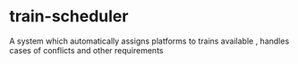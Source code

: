 # train-scheduler
A system which automatically assigns platforms to trains available , handles cases of conflicts and other requirements
